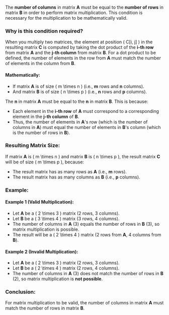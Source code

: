 The **number of columns** in matrix **A** must be equal to the **number of rows** in matrix **B** in order to perform matrix multiplication. This condition is necessary for the multiplication to be mathematically valid.

### Why is this condition required?

When you multiply two matrices, the element at position \( C[i, j] \) in the resulting matrix **C** is computed by taking the dot product of the **i-th row** from matrix **A** and the **j-th column** from matrix **B**. For a dot product to be defined, the number of elements in the row from **A** must match the number of elements in the column from **B**.

#### Mathematically:
- If matrix **A** is of size \( m \times n \) (i.e., **m** rows and **n** columns).
- And matrix **B** is of size \( n \times p \) (i.e., **n** rows and **p** columns).
  
The **n** in matrix **A** must be equal to the **n** in matrix **B**. This is because:
- Each element in the **i-th row** of **A** must correspond to a corresponding element in the **j-th column** of **B**.
- Thus, the number of elements in **A**'s row (which is the number of columns in **A**) must equal the number of elements in **B**'s column (which is the number of rows in **B**).

### Resulting Matrix Size:
If matrix **A** is \( m \times n \) and matrix **B** is \( n \times p \), the result matrix **C** will be of size \( m \times p \), because:
- The result matrix has as many rows as **A** (i.e., **m** rows).
- The result matrix has as many columns as **B** (i.e., **p** columns).

### Example:

#### Example 1 (Valid Multiplication):
- Let **A** be a \( 2 \times 3 \) matrix (2 rows, 3 columns).
- Let **B** be a \( 3 \times 4 \) matrix (3 rows, 4 columns).
- The number of columns in **A** (3) equals the number of rows in **B** (3), so matrix multiplication is possible.
- The result will be a \( 2 \times 4 \) matrix (2 rows from **A**, 4 columns from **B**).

#### Example 2 (Invalid Multiplication):
- Let **A** be a \( 2 \times 3 \) matrix (2 rows, 3 columns).
- Let **B** be a \( 2 \times 4 \) matrix (2 rows, 4 columns).
- The number of columns in **A** (3) does not match the number of rows in **B** (2), so matrix multiplication is **not possible**.

### Conclusion:
For matrix multiplication to be valid, the number of columns in matrix **A** must match the number of rows in matrix **B**.